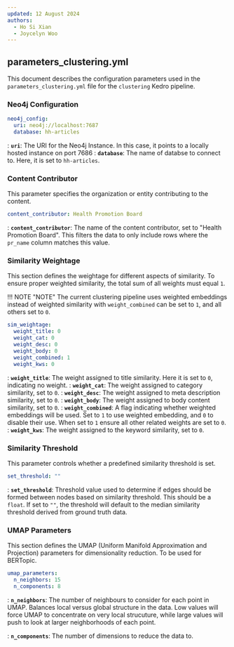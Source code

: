 ```yaml
---
updated: 12 August 2024
authors: 
  - Ho Si Xian
  - Joycelyn Woo
---
```


## parameters_clustering.yml

This document describes the configuration parameters used in the `parameters_clustering.yml` file for the `clustering` Kedro pipeline.

### Neo4j Configuration

```yaml
neo4j_config:
  uri: neo4j://localhost:7687
  database: hh-articles
```

: **`uri`**: The URI for the Neo4j Instance. In this case, it points to a locally hosted instance on port 7686
: **`database`**: The name of databse to connect to. Here, it is set to `hh-articles`.

### Content Contributor

This parameter specifies the organization or entity contributing to the content.

```yaml
content_contributor: Health Promotion Board
```

: **`content_contributor`**: The name of the content contributor, set to "Health Promotion Board". This filters the data to only include rows where the `pr_name` column matches this value.

### Similarity Weightage

This section defines the weightage for different aspects of similarity. To ensure proper weighted similarity, the total sum of all weights must equal `1`.

!!! NOTE "NOTE"
    The current clustering pipeline uses weighted embeddings instead of weighted similarity with `weight_combined` can be set to `1`, and all others set to `0`.

```yaml
sim_weightage:
  weight_title: 0
  weight_cat: 0
  weight_desc: 0
  weight_body: 0
  weight_combined: 1
  weight_kws: 0
```

: **`weight_title`**: The weight assigned to title similarity. Here it is set to `0`, indicating no weight.
: **`weight_cat`**: The weight assigned to category similarity, set to `0`.
: **`weight_desc`**: The weight assigned to meta description similarity, set to `0`.
: **`weight_body`**: The weight assigned to body content similarity, set to `0`.
: **`weight_combined`**: A flag indicating whether weighted embeddings will be used. Set to `1` to use weighted embedding, and `0` to disable their use. When set to `1` ensure all other related weights are set to `0`.
: **`weight_kws`**: The weight assigned to the keyword similarity, set to `0`.

### Similarity Threshold

This parameter controls whether a predefined similarity threshold is set.

```yaml
set_threshold: ""
```

: **`set_threshold`**: Threshold value used to determine if edges should be formed between nodes based on similarity threshold. This should be a `float`. If set to `""`, the threshold will default to the median similarity threshold derived from ground truth data.

### UMAP Parameters

This section defines the UMAP (Uniform Manifold Approximation and Projection) parameters for dimensionality reduction. To be used for BERTopic.

```yaml
umap_parameters:
  n_neighbors: 15
  n_components: 8
```

: **`n_neighbors`**: The number of neighbours to consider for each point in UMAP. Balances local versus global structure in the data. Low values will force UMAP to concentrate on very local strucuture, while large values will push to look at larger neighborhoods of each point.

: **`n_components`**: The number of dimensions to reduce the data to.
